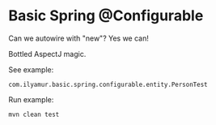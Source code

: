 # Basic Spring @Configurable

Can we autowire with "new"? Yes we can!

Bottled AspectJ magic.

See example:

```com.ilyamur.basic.spring.configurable.entity.PersonTest```

Run example:

```mvn clean test```
